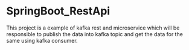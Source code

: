 # SpringBoot_RestApi
This project is a example of kafka rest and microservice which will be responsible to publish the data into kafka topic and get the data for the same using kafka consumer.
